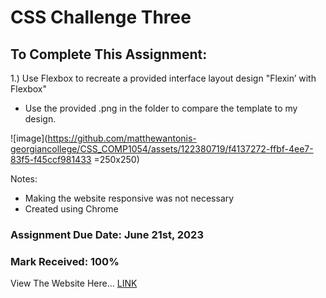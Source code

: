 # CSS Challenge Three
 
## To Complete This Assignment: 

1.) Use Flexbox to recreate a provided interface layout design "Flexin’ with Flexbox"

- Use the provided .png in the folder to compare the template to my design.

![image](https://github.com/matthewantonis-georgiancollege/CSS_COMP1054/assets/122380719/f4137272-ffbf-4ee7-83f5-f45ccf981433 =250x250)

Notes: 
- Making the website responsive was not necessary 
- Created using Chrome

### Assignment Due Date: June 21st, 2023
### Mark Received: 100%

View The Website Here... [LINK](https://matthewantonis.github.io/CSS_Challenge3/)
